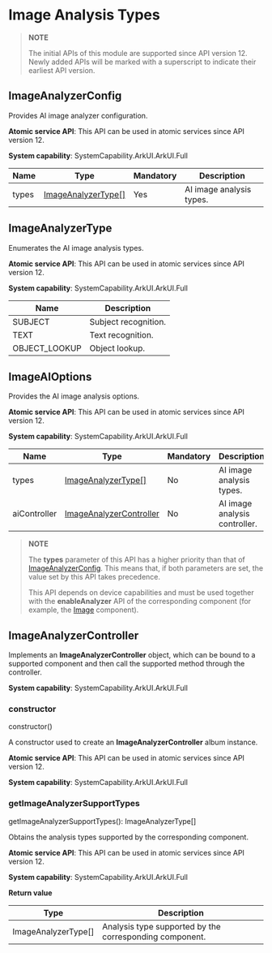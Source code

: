 # Image Analysis Types

>**NOTE**
>
>The initial APIs of this module are supported since API version 12. Newly added APIs will be marked with a superscript to indicate their earliest API version.


## ImageAnalyzerConfig

Provides AI image analyzer configuration.

**Atomic service API**: This API can be used in atomic services since API version 12.

**System capability**: SystemCapability.ArkUI.ArkUI.Full

| Name    | Type               | Mandatory  | Description                  |
| ------ | ----------------- | ---- | -------------------- |
| types | [ImageAnalyzerType[]](#imageanalyzertype) | Yes| AI image analysis types.

## ImageAnalyzerType

Enumerates the AI image analysis types.

**Atomic service API**: This API can be used in atomic services since API version 12.

**System capability**: SystemCapability.ArkUI.ArkUI.Full

| Name    | Description          |
| -------- | -------------- |
| SUBJECT | Subject recognition.|
| TEXT | Text recognition.|
| OBJECT_LOOKUP | Object lookup.|

## ImageAIOptions

Provides the AI image analysis options.

**Atomic service API**: This API can be used in atomic services since API version 12.

**System capability**: SystemCapability.ArkUI.ArkUI.Full

| Name    | Type               | Mandatory  | Description                  |
| ------ | ----------------- | ---- | -------------------- |
| types | [ImageAnalyzerType[]](#imageanalyzertype) | No| AI image analysis types.|
| aiController | [ImageAnalyzerController](#imageanalyzercontroller) | No| AI image analysis controller.|

> **NOTE**
>
> The **types** parameter of this API has a higher priority than that of [ImageAnalyzerConfig](#imageanalyzerconfig). This means that, if both parameters are set, the value set by this API takes precedence.
>
> This API depends on device capabilities and must be used together with the **enableAnalyzer** API of the corresponding component (for example, the [Image](ts-basic-components-image.md#enableanalyzer11) component).

## ImageAnalyzerController

Implements an **ImageAnalyzerController** object, which can be bound to a supported component and then call the supported method through the controller.

**System capability**: SystemCapability.ArkUI.ArkUI.Full

### constructor

constructor()

A constructor used to create an **ImageAnalyzerController** album instance.

**Atomic service API**: This API can be used in atomic services since API version 12.

**System capability**: SystemCapability.ArkUI.ArkUI.Full

### getImageAnalyzerSupportTypes

getImageAnalyzerSupportTypes(): ImageAnalyzerType[]

Obtains the analysis types supported by the corresponding component.

**Atomic service API**: This API can be used in atomic services since API version 12.

**System capability**: SystemCapability.ArkUI.ArkUI.Full

**Return value**

| Type    | Description                     |
| ------ | ----------------------- |
| ImageAnalyzerType[] | Analysis type supported by the corresponding component.|

